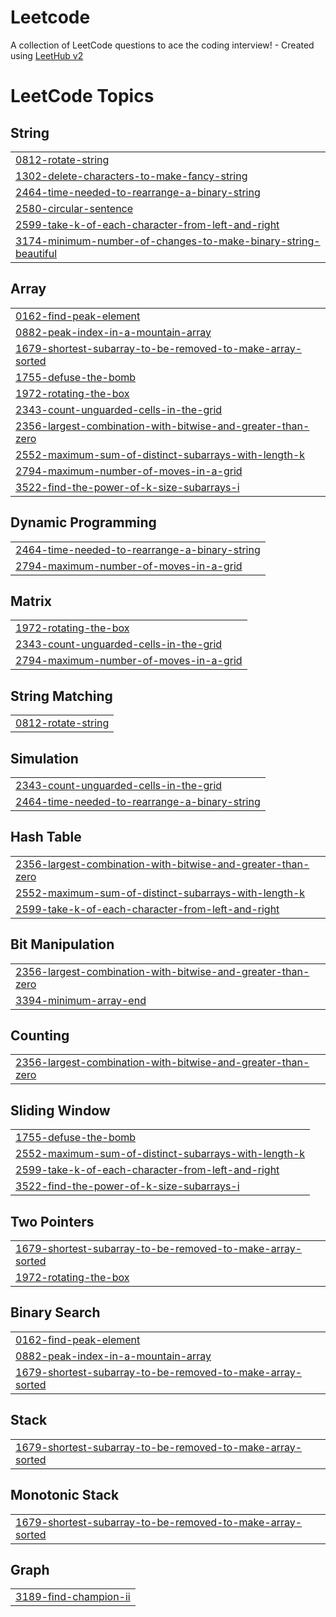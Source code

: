 # Leetcode
A collection of LeetCode questions to ace the coding interview! - Created using [LeetHub v2](https://github.com/arunbhardwaj/LeetHub-2.0)

<!---LeetCode Topics Start-->
# LeetCode Topics
## String
|  |
| ------- |
| [0812-rotate-string](https://github.com/yashwingahlawat/Leetcode/tree/master/0812-rotate-string) |
| [1302-delete-characters-to-make-fancy-string](https://github.com/yashwingahlawat/Leetcode/tree/master/1302-delete-characters-to-make-fancy-string) |
| [2464-time-needed-to-rearrange-a-binary-string](https://github.com/yashwingahlawat/Leetcode/tree/master/2464-time-needed-to-rearrange-a-binary-string) |
| [2580-circular-sentence](https://github.com/yashwingahlawat/Leetcode/tree/master/2580-circular-sentence) |
| [2599-take-k-of-each-character-from-left-and-right](https://github.com/yashwingahlawat/Leetcode/tree/master/2599-take-k-of-each-character-from-left-and-right) |
| [3174-minimum-number-of-changes-to-make-binary-string-beautiful](https://github.com/yashwingahlawat/Leetcode/tree/master/3174-minimum-number-of-changes-to-make-binary-string-beautiful) |
## Array
|  |
| ------- |
| [0162-find-peak-element](https://github.com/yashwingahlawat/Leetcode/tree/master/0162-find-peak-element) |
| [0882-peak-index-in-a-mountain-array](https://github.com/yashwingahlawat/Leetcode/tree/master/0882-peak-index-in-a-mountain-array) |
| [1679-shortest-subarray-to-be-removed-to-make-array-sorted](https://github.com/yashwingahlawat/Leetcode/tree/master/1679-shortest-subarray-to-be-removed-to-make-array-sorted) |
| [1755-defuse-the-bomb](https://github.com/yashwingahlawat/Leetcode/tree/master/1755-defuse-the-bomb) |
| [1972-rotating-the-box](https://github.com/yashwingahlawat/Leetcode/tree/master/1972-rotating-the-box) |
| [2343-count-unguarded-cells-in-the-grid](https://github.com/yashwingahlawat/Leetcode/tree/master/2343-count-unguarded-cells-in-the-grid) |
| [2356-largest-combination-with-bitwise-and-greater-than-zero](https://github.com/yashwingahlawat/Leetcode/tree/master/2356-largest-combination-with-bitwise-and-greater-than-zero) |
| [2552-maximum-sum-of-distinct-subarrays-with-length-k](https://github.com/yashwingahlawat/Leetcode/tree/master/2552-maximum-sum-of-distinct-subarrays-with-length-k) |
| [2794-maximum-number-of-moves-in-a-grid](https://github.com/yashwingahlawat/Leetcode/tree/master/2794-maximum-number-of-moves-in-a-grid) |
| [3522-find-the-power-of-k-size-subarrays-i](https://github.com/yashwingahlawat/Leetcode/tree/master/3522-find-the-power-of-k-size-subarrays-i) |
## Dynamic Programming
|  |
| ------- |
| [2464-time-needed-to-rearrange-a-binary-string](https://github.com/yashwingahlawat/Leetcode/tree/master/2464-time-needed-to-rearrange-a-binary-string) |
| [2794-maximum-number-of-moves-in-a-grid](https://github.com/yashwingahlawat/Leetcode/tree/master/2794-maximum-number-of-moves-in-a-grid) |
## Matrix
|  |
| ------- |
| [1972-rotating-the-box](https://github.com/yashwingahlawat/Leetcode/tree/master/1972-rotating-the-box) |
| [2343-count-unguarded-cells-in-the-grid](https://github.com/yashwingahlawat/Leetcode/tree/master/2343-count-unguarded-cells-in-the-grid) |
| [2794-maximum-number-of-moves-in-a-grid](https://github.com/yashwingahlawat/Leetcode/tree/master/2794-maximum-number-of-moves-in-a-grid) |
## String Matching
|  |
| ------- |
| [0812-rotate-string](https://github.com/yashwingahlawat/Leetcode/tree/master/0812-rotate-string) |
## Simulation
|  |
| ------- |
| [2343-count-unguarded-cells-in-the-grid](https://github.com/yashwingahlawat/Leetcode/tree/master/2343-count-unguarded-cells-in-the-grid) |
| [2464-time-needed-to-rearrange-a-binary-string](https://github.com/yashwingahlawat/Leetcode/tree/master/2464-time-needed-to-rearrange-a-binary-string) |
## Hash Table
|  |
| ------- |
| [2356-largest-combination-with-bitwise-and-greater-than-zero](https://github.com/yashwingahlawat/Leetcode/tree/master/2356-largest-combination-with-bitwise-and-greater-than-zero) |
| [2552-maximum-sum-of-distinct-subarrays-with-length-k](https://github.com/yashwingahlawat/Leetcode/tree/master/2552-maximum-sum-of-distinct-subarrays-with-length-k) |
| [2599-take-k-of-each-character-from-left-and-right](https://github.com/yashwingahlawat/Leetcode/tree/master/2599-take-k-of-each-character-from-left-and-right) |
## Bit Manipulation
|  |
| ------- |
| [2356-largest-combination-with-bitwise-and-greater-than-zero](https://github.com/yashwingahlawat/Leetcode/tree/master/2356-largest-combination-with-bitwise-and-greater-than-zero) |
| [3394-minimum-array-end](https://github.com/yashwingahlawat/Leetcode/tree/master/3394-minimum-array-end) |
## Counting
|  |
| ------- |
| [2356-largest-combination-with-bitwise-and-greater-than-zero](https://github.com/yashwingahlawat/Leetcode/tree/master/2356-largest-combination-with-bitwise-and-greater-than-zero) |
## Sliding Window
|  |
| ------- |
| [1755-defuse-the-bomb](https://github.com/yashwingahlawat/Leetcode/tree/master/1755-defuse-the-bomb) |
| [2552-maximum-sum-of-distinct-subarrays-with-length-k](https://github.com/yashwingahlawat/Leetcode/tree/master/2552-maximum-sum-of-distinct-subarrays-with-length-k) |
| [2599-take-k-of-each-character-from-left-and-right](https://github.com/yashwingahlawat/Leetcode/tree/master/2599-take-k-of-each-character-from-left-and-right) |
| [3522-find-the-power-of-k-size-subarrays-i](https://github.com/yashwingahlawat/Leetcode/tree/master/3522-find-the-power-of-k-size-subarrays-i) |
## Two Pointers
|  |
| ------- |
| [1679-shortest-subarray-to-be-removed-to-make-array-sorted](https://github.com/yashwingahlawat/Leetcode/tree/master/1679-shortest-subarray-to-be-removed-to-make-array-sorted) |
| [1972-rotating-the-box](https://github.com/yashwingahlawat/Leetcode/tree/master/1972-rotating-the-box) |
## Binary Search
|  |
| ------- |
| [0162-find-peak-element](https://github.com/yashwingahlawat/Leetcode/tree/master/0162-find-peak-element) |
| [0882-peak-index-in-a-mountain-array](https://github.com/yashwingahlawat/Leetcode/tree/master/0882-peak-index-in-a-mountain-array) |
| [1679-shortest-subarray-to-be-removed-to-make-array-sorted](https://github.com/yashwingahlawat/Leetcode/tree/master/1679-shortest-subarray-to-be-removed-to-make-array-sorted) |
## Stack
|  |
| ------- |
| [1679-shortest-subarray-to-be-removed-to-make-array-sorted](https://github.com/yashwingahlawat/Leetcode/tree/master/1679-shortest-subarray-to-be-removed-to-make-array-sorted) |
## Monotonic Stack
|  |
| ------- |
| [1679-shortest-subarray-to-be-removed-to-make-array-sorted](https://github.com/yashwingahlawat/Leetcode/tree/master/1679-shortest-subarray-to-be-removed-to-make-array-sorted) |
## Graph
|  |
| ------- |
| [3189-find-champion-ii](https://github.com/yashwingahlawat/Leetcode/tree/master/3189-find-champion-ii) |
<!---LeetCode Topics End-->